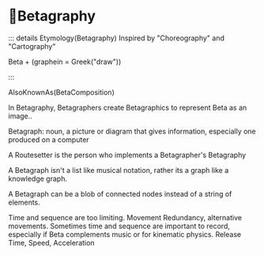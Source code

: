 # 🔷<beta>Betagraphy</beta>

::: details Etymology(Betagraphy)
Inspired by "Choreography" and "Cartography"

Beta + (graphein = Greek("draw"))

:::

AlsoKnownAs(BetaComposition)

In Betagraphy, Betagraphers create Betagraphics to represent Beta as an image..

Betagraph: noun, a picture or diagram that gives information, especially one produced on a computer

A Routesetter is the person who implements a Betagrapher's Betagraphy

A Betagraph isn't a list like musical notation, rather its a graph like a knowledge graph.

A Betagraph can be a blob of connected nodes instead of a string of elements.

Time and sequence are too limiting. Movement Redundancy, alternative movements. Sometimes time and sequence are important to record, especially if Beta complements music or for kinematic physics. Release Time, Speed, Acceleration
